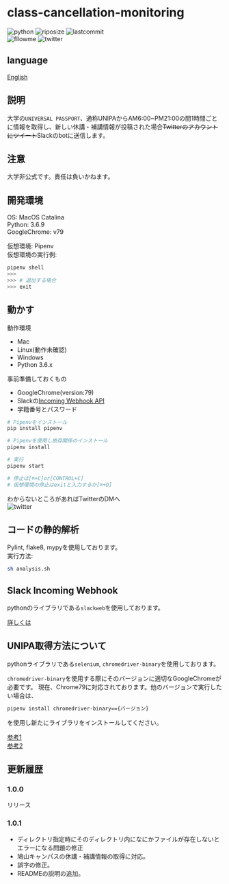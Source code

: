 # class-cancellation-monitoring

![python](https://img.shields.io/github/pipenv/locked/python-version/yuto51942/class-cancellation-monitoring)
![riposize](https://img.shields.io/github/repo-size/yuto51942/class-cancellation-monitoring)
![lastcommit](https://img.shields.io/github/last-commit/yuto51942/class-cancellation-monitoring)\
![fllowme](https://img.shields.io/github/followers/yuto51942?label=FollowMe&style=social)
![twitter](https://img.shields.io/twitter/follow/cateiru?style=social)

## language

[English](doc/README_en.md)

## 説明

大学の`UNIVERSAL PASSPORT`、通称UNIPAからAM6:00~PM21:00の間1時間ごとに情報を取得し、新しい休講・補講情報が投稿された場合~~Twitterのアカウントにツイート~~Slackのbotに送信します。

## 注意

大学非公式です。責任は負いかねます。

## 開発環境

OS: MacOS Catalina\
Python: 3.6.9\
GoogleChrome: v79

仮想環境: Pipenv\
仮想環境の実行例:

```sh
pipenv shell
>>>
>>> # 退出する場合
>>> exit
```

## 動かす

動作環境

* Mac
* Linux(動作未確認)
* Windows
* Python 3.6.x

事前準備しておくもの

* GoogleChrome(version:79)
* Slackの[Incoming Webhook API](#Slack-Incoming-Webhook)
* 学籍番号とパスワード

```sh
# Pipenvをインストール
pip install pipenv

# Pipenvを使用し依存関係のインストール
pipenv install

# 実行
pipenv start

# 停止は[⌘+C]or[CONTROL+C]
# 仮想環境の停止はexitと入力するか[⌘+D]
```

わからないところがあればTwitterのDMへ\
![twitter](https://img.shields.io/twitter/follow/cateiru?style=social)

## コードの静的解析

Pylint, flake8, mypyを使用しております。\
実行方法:

```sh
sh analysis.sh
```

## Slack Incoming Webhook

pythonのライブラリである`slackweb`を使用しております。

[詳しくは](https://qiita.com/shtnkgm/items/4f0e4dcbb9eb52fdf316)

## UNIPA取得方法について

pythonライブラリである`selenium`, `chromedriver-binary`を使用しております。

`chromedriver-binary`を使用する際にそのバージョンに適切なGoogleChromeが必要です。
現在、Chrome79に対応されております。他のバージョンで実行したい場合は、

```sh
pipenv install chromedriver-binary=={バージョン}
```

を使用し新たにライブラリをインストールしてください。

[参考1](https://qiita.com/syunyo/items/09cc636344212112a6fc)\
[参考2](https://qiita.com/meznat/items/b9eee3c2700731855f10)

## 更新履歴

### 1.0.0

リリース

### 1.0.1

* ディレクトリ指定時にそのディレクトリ内になにかファイルが存在しないとエラーになる問題の修正
* 鳩山キャンパスの休講・補講情報の取得に対応。
* 誤字の修正。
* READMEの説明の追加。
